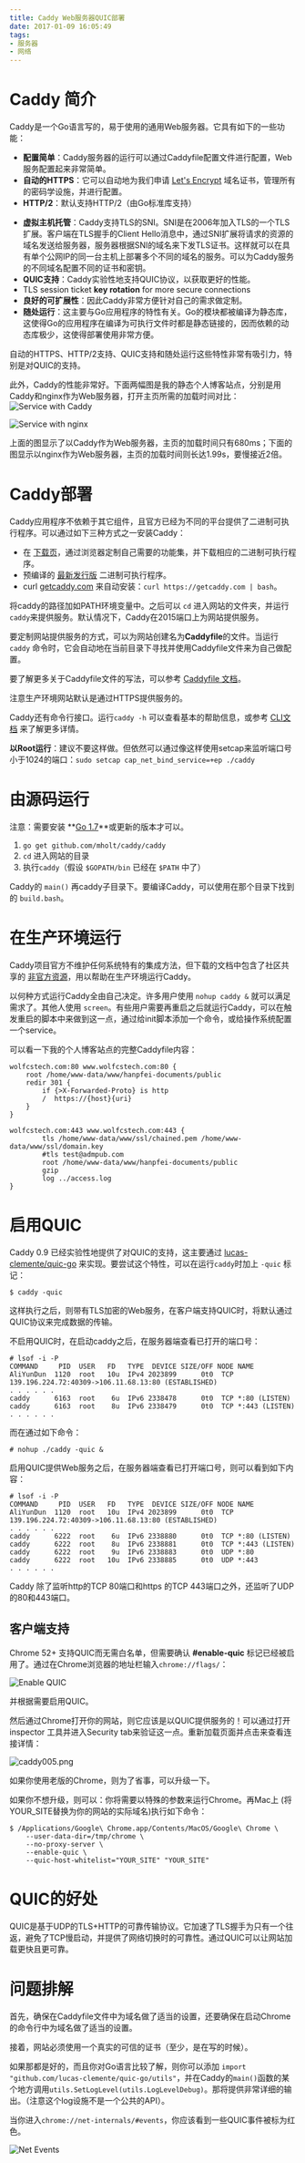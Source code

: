 ```yaml
---
title: Caddy Web服务器QUIC部署
date: 2017-01-09 16:05:49
tags:
- 服务器
- 网络
---
```


# Caddy 简介
Caddy是一个Go语言写的，易于使用的通用Web服务器。它具有如下的一些功能：
* **配置简单**：Caddy服务器的运行可以通过Caddyfile配置文件进行配置，Web服务配置起来非常简单。
* **自动的HTTPS**：它可以自动地为我们申请 [Let's Encrypt](https://letsencrypt.org/) 域名证书，管理所有的密码学设施，并进行配置。
* **HTTP/2**：默认支持HTTP/2（由Go标准库支持）
<!--more-->
* **虚拟主机托管**：Caddy支持TLS的SNI。SNI是在2006年加入TLS的一个TLS扩展。客户端在TLS握手的Client Hello消息中，通过SNI扩展将请求的资源的域名发送给服务器，服务器根据SNI的域名来下发TLS证书。这样就可以在具有单个公网IP的同一台主机上部署多个不同的域名的服务。可以为Caddy服务的不同域名配置不同的证书和密钥。
* **QUIC支持**：Caddy实验性地支持QUIC协议，以获取更好的性能。
* TLS session ticket **key rotation** for more secure connections
* **良好的可扩展性**：因此Caddy非常方便针对自己的需求做定制。
* **随处运行**：这主要与Go应用程序的特性有关。Go的模块都被编译为静态库，这使得Go的应用程序在编译为可执行文件时都是静态链接的，因而依赖的动态库极少，这使得部署使用非常方便。

自动的HTTPS、HTTP/2支持、QUIC支持和随处运行这些特性非常有吸引力，特别是对QUIC的支持。

此外，Caddy的性能非常好。下面两幅图是我的静态个人博客站点，分别是用Caddy和nginx作为Web服务器，打开主页所需的加载时间对比：
![Service with Caddy](http://upload-images.jianshu.io/upload_images/1315506-9da3094340e8363f.png?imageMogr2/auto-orient/strip%7CimageView2/2/w/1240)

![Service with nginx](http://upload-images.jianshu.io/upload_images/1315506-b326960e37658396.png?imageMogr2/auto-orient/strip%7CimageView2/2/w/1240)

上面的图显示了以Caddy作为Web服务器，主页的加载时间只有680ms；下面的图显示以nginx作为Web服务器，主页的加载时间则长达1.99s，要慢接近2倍。

# Caddy部署
Caddy应用程序不依赖于其它组件，且官方已经为不同的平台提供了二进制可执行程序。可以通过如下三种方式之一安装Caddy：
* 在 [下载页](https://caddyserver.com/download)，通过浏览器定制自己需要的功能集，并下载相应的二进制可执行程序。
* 预编译的 [最新发行版](https://github.com/mholt/caddy/releases/latest) 二进制可执行程序。
* curl [getcaddy.com](https://getcaddy.com/) 来自动安装：`curl https://getcaddy.com | bash`。

将caddy的路径加如PATH环境变量中。之后可以 `cd` 进入网站的文件夹，并运行 `caddy`来提供服务。默认情况下，Caddy在2015端口上为网站提供服务。

要定制网站提供服务的方式，可以为网站创建名为**Caddyfile**的文件。当运行 `caddy` 命令时，它会自动地在当前目录下寻找并使用Caddyfile文件来为自己做配置。

要了解更多关于Caddyfile文件的写法，可以参考 [Caddyfile 文档](https://caddyserver.com/docs/caddyfile)。

注意生产环境网站默认是通过HTTPS提供服务的。

Caddy还有命令行接口。运行`caddy -h` 可以查看基本的帮助信息，或参考 [CLI文档](https://caddyserver.com/docs/cli) 来了解更多详情。

**以Root运行**：建议不要这样做。但依然可以通过像这样使用setcap来监听端口号小于1024的端口：`sudo setcap cap_net_bind_service=+ep ./caddy`

# 由源码运行
注意：需要安装 **[Go 1.7](https://golang.org/dl/)**或更新的版本才可以。
1. `go get github.com/mholt/caddy/caddy`
2. `cd` 进入网站的目录
3. 执行`caddy`（假设 `$GOPATH/bin` 已经在 `$PATH` 中了）

Caddy的 `main()` 再caddy子目录下。要编译Caddy，可以使用在那个目录下找到的 `build.bash`。

# 在生产环境运行
Caddy项目官方不维护任何系统特有的集成方法，但下载的文档中包含了社区共享的 [非官方资源](https://github.com/mholt/caddy/tree/master/dist/init)，用以帮助在生产环境运行Caddy。

以何种方式运行Caddy全由自己决定。许多用户使用 `nohup caddy &` 就可以满足需求了。其他人使用 `screen`。有些用户需要再重启之后就运行Caddy，可以在触发重启的脚本中来做到这一点，通过给init脚本添加一个命令，或给操作系统配置一个service。

可以看一下我的个人博客站点的完整Caddyfile内容：
```
wolfcstech.com:80 www.wolfcstech.com:80 {
    root /home/www-data/www/hanpfei-documents/public
    redir 301 {
        if {>X-Forwarded-Proto} is http
        /  https://{host}{uri}
    }
}

wolfcstech.com:443 www.wolfcstech.com:443 {
        tls /home/www-data/www/ssl/chained.pem /home/www-data/www/ssl/domain.key
        #tls test@admpub.com
        root /home/www-data/www/hanpfei-documents/public
        gzip
        log ../access.log
}
```

# 启用QUIC
Caddy 0.9 已经实验性地提供了对QUIC的支持，这主要通过 [lucas-clemente/quic-go](https://github.com/lucas-clemente/quic-go) 来实现。要尝试这个特性，可以在运行`caddy`时加上 `-quic` 标记：
```
$ caddy -quic
```
这样执行之后，则带有TLS加密的Web服务，在客户端支持QUIC时，将默认通过QUIC协议来完成数据的传输。

不启用QUIC时，在启动caddy之后，在服务器端查看已打开的端口号：
```
# lsof -i -P
COMMAND     PID  USER   FD   TYPE  DEVICE SIZE/OFF NODE NAME
AliYunDun  1120  root   10u  IPv4 2023899      0t0  TCP 139.196.224.72:40309->106.11.68.13:80 (ESTABLISHED)
. . . . . .
caddy      6163  root    6u  IPv6 2338478      0t0  TCP *:80 (LISTEN)
caddy      6163  root    8u  IPv6 2338479      0t0  TCP *:443 (LISTEN)
. . . . . .
```
而在通过如下命令：
```
# nohup ./caddy -quic &
```
启用QUIC提供Web服务之后，在服务器端查看已打开端口号，则可以看到如下内容：
```
# lsof -i -P
COMMAND     PID  USER   FD   TYPE  DEVICE SIZE/OFF NODE NAME
AliYunDun  1120  root   10u  IPv4 2023899      0t0  TCP 139.196.224.72:40309->106.11.68.13:80 (ESTABLISHED)
. . . . . .
caddy      6222  root    6u  IPv6 2338880      0t0  TCP *:80 (LISTEN)
caddy      6222  root    8u  IPv6 2338881      0t0  TCP *:443 (LISTEN)
caddy      6222  root    9u  IPv6 2338883      0t0  UDP *:80 
caddy      6222  root   10u  IPv6 2338885      0t0  UDP *:443
. . . . . .
```
Caddy 除了监听http的TCP 80端口和https 的TCP 443端口之外，还监听了UDP的80和443端口。

## 客户端支持

Chrome 52+ 支持QUIC而无需白名单，但需要确认 **#enable-quic** 标记已经被启用了。通过在Chrome浏览器的地址栏输入`chrome://flags/`：

![Enable QUIC](http://upload-images.jianshu.io/upload_images/1315506-9961dddafc3736d1.png?imageMogr2/auto-orient/strip%7CimageView2/2/w/1240)

并根据需要启用QUIC。

然后通过Chrome打开你的网站，则它应该是以QUIC提供服务的！可以通过打开inspector 工具并进入Security tab来验证这一点。重新加载页面并点击来查看连接详情：

![caddy005.png](http://upload-images.jianshu.io/upload_images/1315506-b8ea9d1418be9780.png?imageMogr2/auto-orient/strip%7CimageView2/2/w/1240)

如果你使用老版的Chrome，则为了省事，可以升级一下。

如果你不想升级，则可以：你将需要以特殊的参数来运行Chrome。再Mac上 (将YOUR_SITE替换为你的网站的实际域名)执行如下命令：
```
$ /Applications/Google\ Chrome.app/Contents/MacOS/Google\ Chrome \
    --user-data-dir=/tmp/chrome \
    --no-proxy-server \
    --enable-quic \
    --quic-host-whitelist="YOUR_SITE" "YOUR_SITE"
```

# QUIC的好处
QUIC是基于UDP的TLS+HTTP的可靠传输协议。它加速了TLS握手为只有一个往返，避免了TCP慢启动，并提供了网络切换时的可靠性。通过QUIC可以让网站加载更快且更可靠。

# 问题排解
首先，确保在Caddyfile文件中为域名做了适当的设置，还要确保在启动Chrome的命令行中为域名做了适当的设置。

接着，网站必须使用一个真实的可信的证书（至少，是在写的时候）。

如果那都是好的，而且你对Go语言比较了解，则你可以添加 `import "github.com/lucas-clemente/quic-go/utils"`，并在Caddy的`main()`函数的某个地方调用`utils.SetLogLevel(utils.LogLevelDebug)`。那将提供非常详细的输出。（注意这个log设施不是一个公共的API）。

当你进入`chrome://net-internals/#events`，你应该看到一些QUIC事件被标为红色。

![Net Events](http://upload-images.jianshu.io/upload_images/1315506-f9ebb69925a740ef.png?imageMogr2/auto-orient/strip%7CimageView2/2/w/1240)
